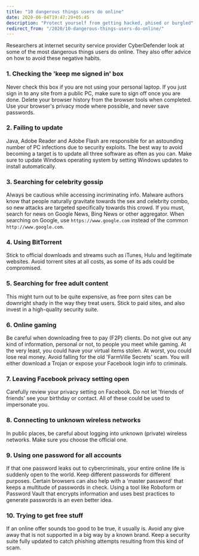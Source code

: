 ```yaml
---
title: "10 dangerous things users do online"
date: 2020-06-04T19:47:29+05:45
description: "Protect yourself from getting hacked, phised or burgled"
redirect_from: "/2020/10-dangerous-things-users-do-online/"
---
```


Researchers at internet security service provider CyberDefender look at some of the most dangerous things users do online. They also offer advice on how to avoid these negative habits.

### 1. Checking the 'keep me signed in' box

Never check this box if you are not using your personal laptop. If you just sign in to any site from a public PC, make sure to sign off once you are done. Delete your browser history from the browser tools when completed. Use your browser's privacy mode where possible, and never save passwords.

### 2. Failing to update

Java, Adobe Reader and Adobe Flash are responsible for an astounding number of PC infections due to security exploits. The best way to avoid becoming a target is to update all three software as often as you can. Make sure to update Windows operating system by setting Windows updates to install automatically.

### 3. Searching for celebrity gossip

Always be cautious while accessing incriminating info. Malware authors know that people naturally gravitate towards the sex and celebrity combo, so new attacks are targeted specifically towards this crowd. If you must, search for news on Google News, Bing News or other aggregator. When searching on Google, use `https://www.google.com` instead of the common `http://www.google.com`.

### 4. Using BitTorrent

Stick to official downloads and streams such as iTunes, Hulu and legitimate websites. Avoid torrent sites at all costs, as some of its ads could be compromised.

### 5. Searching for free adult content

This might turn out to be quite expensive, as free porn sites can be downright shady in the way they treat users. Stick to paid sites, and also invest in a high-quality security suite.

### 6. Online gaming

Be careful when downloading free to pay (F2P) clients. Do not give out any kind of information, personal or not, to people you meet while gaming. At the very least, you could have your virtual items stolen. At worst, you could lose real money. Avoid falling for the old 'FarmVille Secrets' scam. You will either download a Trojan or expose your Facebook login info to criminals.

### 7. Leaving Facebook privacy setting open

Carefully review your privacy setting on Facebook. Do not let 'friends of friends' see your birthday or contact. All of these could be used to impersonate you.

### 8. Connecting to unknown wireless networks

In public places, be careful about logging into unknown (private) wireless networks. Make sure you choose the official one.

### 9. Using one password for all accounts

If that one password leaks out to cybercriminals, your entire online life is suddenly open to the world. Keep different passwords for different purposes. Certain browsers can also help with a 'master password' that keeps a multitude of passwords in check. Using a tool like Roboform or Password Vault that encrypts information and uses best practices to generate passwords is an even better idea.

### 10. Trying to get free stuff

If an online offer sounds too good to be true, it usually is. Avoid any give away that is not supported in a big way by a known brand. Keep a security suite fully updated to catch phishing attempts resulting from this kind of scam.
